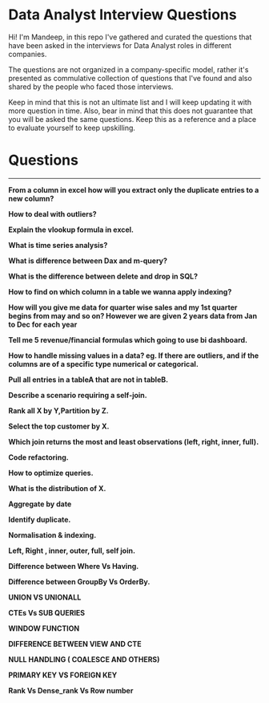 # Data Analyst Interview Questions

Hi! I'm Mandeep, in this repo I've gathered and curated the questions that have been asked in the interviews for Data Analyst roles in different companies.

The questions are not organized in a company-specific model, rather it's presented as commulative collection of questions that I've found and also shared by the people who faced those interviews.

Keep in mind that this is not an ultimate list and I will keep updating it with more question in time. Also, bear in mind that this does not guarantee that you will be asked the same questions. Keep this as a reference and a place to evaluate yourself to keep upskilling.

# Questions

<!-- **Question**

```
Answer
``` -->

---

**From a column in excel how will you extract only the duplicate entries to a new column?**

**How to deal with outliers?**

**Explain the vlookup formula in excel.**

**What is time series analysis?**

**What is difference between Dax and m-query?**

**What is the difference between delete and drop in SQL?**

**How to find on which column in a table we wanna apply indexing?**

**How will you give me data for quarter wise sales and my 1st quarter begins from may and so on? However we are given 2 years data from Jan to Dec for each year**

**Tell me 5 revenue/financial formulas which going to use bi dashboard.**

**How to handle missing values in a data? eg. If there are outliers, and if the columns are of a specific type numerical or categorical.**

**Pull all entries in a tableA that are not in tableB.**

**Describe a scenario requiring a self-join.**

**Rank all X by Y,Partition by Z.**

**Select the top customer by X.**

**Which join returns the most and least observations (left, right, inner, full).**

**Code refactoring.**

**How to optimize queries.**

**What is the distribution of X.**

**Aggregate by date**

**Identify duplicate.**

**Normalisation & indexing.**

**Left, Right , inner, outer, full, self join.**

**Difference between Where Vs Having.**

**Difference between GroupBy Vs OrderBy.**

**UNION VS UNIONALL**

**CTEs Vs SUB QUERIES**

**WINDOW FUNCTION**

**DIFFERENCE BETWEEN VIEW AND CTE**

**NULL HANDLING ( COALESCE AND OTHERS)**

**PRIMARY KEY VS FOREIGN KEY**

**Rank Vs Dense_rank Vs Row number**
